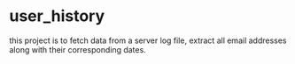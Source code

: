 # user_history
this project is to fetch data from a server log file, extract all email addresses along with their corresponding dates.
